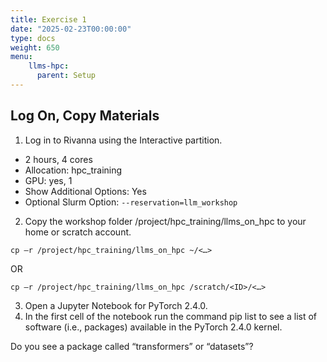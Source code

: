 ```yaml
---
title: Exercise 1 
date: "2025-02-23T00:00:00"
type: docs 
weight: 650
menu: 
    llms-hpc:
      parent: Setup
---
```


## Log On, Copy Materials

1. Log in to Rivanna using the Interactive partition.
  * 2 hours, 4 cores
  * Allocation: hpc_training
  * GPU: yes, 1
  * Show Additional Options: Yes 
  * Optional Slurm Option: ``` --reservation=llm_workshop ```
2. Copy the workshop folder /project/hpc_training/llms_on_hpc to your home or scratch account.
   
```cp –r /project/hpc_training/llms_on_hpc ~/<…>```

OR

```cp –r /project/hpc_training/llms_on_hpc /scratch/<ID>/<…>```

3. Open a Jupyter Notebook for PyTorch 2.4.0.
4. In the first cell of the notebook run the command pip list to see a list of software (i.e., packages) available in the PyTorch  2.4.0 kernel.

Do you see a package called “transformers” or “datasets”?

